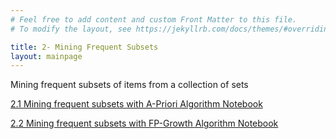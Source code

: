 ```yaml
---
# Feel free to add content and custom Front Matter to this file.
# To modify the layout, see https://jekyllrb.com/docs/themes/#overriding-theme-defaults

title: 2- Mining Frequent Subsets
layout: mainpage
---
```



Mining frequent subsets of items from a collection of sets

[2.1 Mining frequent subsets with A-Priori Algorithm Notebook](https://github.com/ramonbejar/bdatamining/sessions/MiningItemSets/mining-itemsets-py3-sshow.ipynb)

[2.2 Mining frequent subsets with FP-Growth Algorithm Notebook](https://github.com/ramonbejar/bdatamining/sessions/MiningItemSets/fpgrowth-itemsets-py3-sshow.ipynb)



